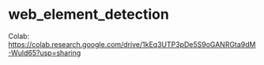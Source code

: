 # web_element_detection

Colab: https://colab.research.google.com/drive/1kEq3UTP3pDe5S9oGANRGta9dM-Wuld65?usp=sharing
